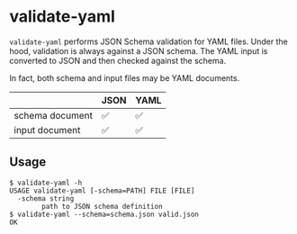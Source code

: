 # validate-yaml

`validate-yaml` performs JSON Schema validation for YAML files. Under the hood, validation is always against a JSON schema. The YAML input is converted to JSON and then checked against the schema.

In fact, both schema and input files may be YAML documents.

|               |JSON|YAML
|---------------|----|----
|schema document|✅  |✅
|input document |✅  |✅

## Usage
```
$ validate-yaml -h
USAGE validate-yaml [-schema=PATH] FILE [FILE]
  -schema string
    	path to JSON schema definition
$ validate-yaml --schema=schema.json valid.json
OK
```
